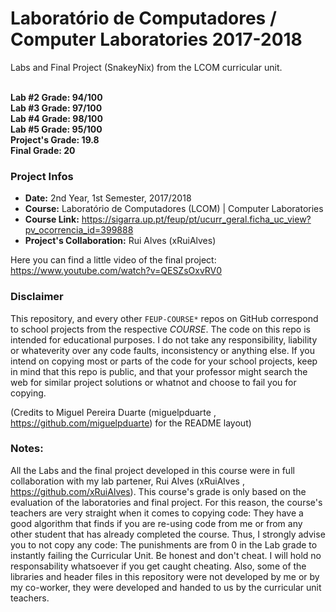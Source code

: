 # Laboratório de Computadores / Computer Laboratories 2017-2018
Labs and Final Project (SnakeyNix) from the LCOM curricular unit.

<br/><b>Lab #2 Grade: 94/100</b>
<br/><b>Lab #3 Grade: 97/100</b>
<br/><b>Lab #4 Grade: 98/100</b>
<br/><b>Lab #5 Grade: 95/100</b>
<br/><b>Project's Grade: 19.8</b>
<br/><b>Final Grade: 20</b>

### Project Infos
* **Date:** 2nd Year, 1st Semester, 2017/2018
* **Course:** Laboratório de Computadores (LCOM) | Computer Laboratories
* **Course Link:** https://sigarra.up.pt/feup/pt/ucurr_geral.ficha_uc_view?pv_ocorrencia_id=399888
* **Project's Collaboration:** Rui Alves (xRuiAlves)

Here you can find a little video of the final project: https://www.youtube.com/watch?v=QESZsOxvRV0

### Disclaimer
This repository, and every other `FEUP-COURSE*` repos on GitHub correspond to school projects from the respective *COURSE*. The code on this repo is intended for educational purposes. I do not take any responsibility, liability or whateverity over any code faults, inconsistency or anything else. If you intend on copying most or parts of the code for your school projects, keep in mind that this repo is public, and that your professor might search the web for similar project solutions or whatnot and choose to fail you for copying.

(Credits to Miguel Pereira Duarte (miguelpduarte , https://github.com/miguelpduarte) for the README layout)

### Notes:
All the Labs and the final project developed in this course were in full collaboration with my lab partener, Rui Alves (xRuiAlves , https://github.com/xRuiAlves).
This course's grade is only based on the evaluation of the laboratories and final project. For this reason, the course's teachers are very straight when it comes to copying code: They have a good algorithm that finds if you are re-using code from me or from any other student that has already completed the course. Thus, I strongly advise you to not copy any code: The punishments are from 0 in the Lab grade to instantly failing the Curricular Unit. Be honest and don't cheat. I will hold no responsability whatsoever if you get caught cheating.
Also, some of the libraries and header files in this repository were not developed by me or by my co-worker, they were developed and handed to us by the curricular unit teachers.
